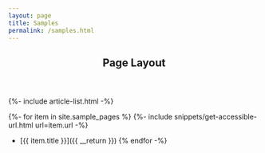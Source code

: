 ```yaml
---
layout: page
title: Samples
permalink: /samples.html
---
```

<div class="layout--articles">
  <section>
    <header><h2>Page Layout</h2></header>
    {%- include article-list.html -%}
  </section>
</div>

{%- for item in site.sample_pages %}
{%- include snippets/get-accessible-url.html url=item.url -%}
- [{{ item.title }}]({{ __return }}) 
{% endfor -%}